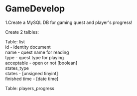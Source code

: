 # GameDevelop

1.Create a MySQL DB for gaming quest and player's progress!

Create 2 talbles: 

Table: list\
id - identity document\
name - quest name for reading\
type - quest type for playing\
acceptable - open or not [boolean]\
states_type\
states -  [unsigned tinyint]\
finished time - [date time]

Table: players_progress
